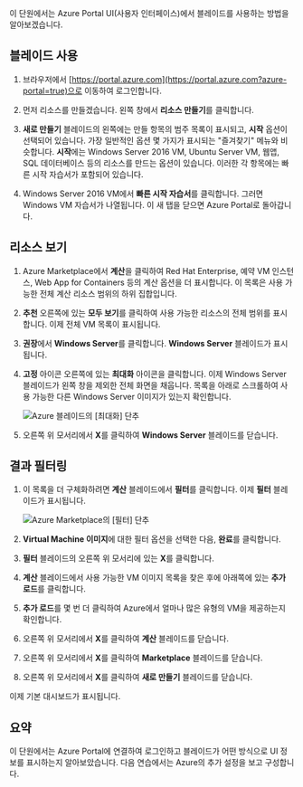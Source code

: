 이 단원에서는 Azure Portal UI(사용자 인터페이스)에서 블레이드를 사용하는 방법을 알아보겠습니다.

## <a name="working-with-blades"></a>블레이드 사용

1. 브라우저에서 [https://portal.azure.com](https://portal.azure.com?azure-portal=true)으로 이동하여 로그인합니다.

2. 먼저 리소스를 만들겠습니다. 왼쪽 창에서 **리소스 만들기**를 클릭합니다.

3. **새로 만들기** 블레이드의 왼쪽에는 만들 항목의 범주 목록이 표시되고, **시작** 옵션이 선택되어 있습니다. 가장 일반적인 옵션 몇 가지가 표시되는 "즐겨찾기" 메뉴와 비슷합니다. **시작**에는 Windows Server 2016 VM, Ubuntu Server VM, 웹앱, SQL 데이터베이스 등의 리소스를 만드는 옵션이 있습니다. 이러한 각 항목에는 빠른 시작 자습서가 포함되어 있습니다.

4. Windows Server 2016 VM에서 **빠른 시작 자습서**를 클릭합니다. 그러면 Windows VM 자습서가 나열됩니다. 이 새 탭을 닫으면 Azure Portal로 돌아갑니다.

## <a name="viewing-resources"></a>리소스 보기

1. Azure Marketplace에서 **계산**을 클릭하여 Red Hat Enterprise, 예약 VM 인스턴스, Web App for Containers 등의 계산 옵션을 더 표시합니다. 이 목록은 사용 가능한 전체 계산 리소스 범위의 하위 집합입니다.

2. **추천** 오른쪽에 있는 **모두 보기**를 클릭하여 사용 가능한 리소스의 전체 범위를 표시합니다. 이제 전체 VM 목록이 표시됩니다.

3. **권장**에서 **Windows Server**를 클릭합니다. **Windows Server** 블레이드가 표시됩니다.

4. **고정** 아이콘 오른쪽에 있는 **최대화** 아이콘을 클릭합니다. 이제 Windows Server 블레이드가 왼쪽 창을 제외한 전체 화면을 채웁니다. 목록을 아래로 스크롤하여 사용 가능한 다른 Windows Server 이미지가 있는지 확인합니다.

    ![Azure 블레이드의 [최대화] 단추](../media-draft/6-maximize-button.png)

5. 오른쪽 위 모서리에서 **X**를 클릭하여 **Windows Server** 블레이드를 닫습니다.

## <a name="filtering-results"></a>결과 필터링

1. 이 목록을 더 구체화하려면 **계산** 블레이드에서 **필터**를 클릭합니다. 이제 **필터** 블레이드가 표시됩니다.

    ![Azure Marketplace의 [필터] 단추](../media-draft/6-filter.png)

2. **Virtual Machine 이미지**에 대한 필터 옵션을 선택한 다음, **완료**를 클릭합니다.

3. **필터** 블레이드의 오른쪽 위 모서리에 있는 **X**를 클릭합니다.

1. **계산** 블레이드에서 사용 가능한 VM 이미지 목록을 찾은 후에 아래쪽에 있는 **추가 로드**를 클릭합니다.

1. **추가 로드**를 몇 번 더 클릭하여 Azure에서 얼마나 많은 유형의 VM을 제공하는지 확인합니다.

1. 오른쪽 위 모서리에서 **X**를 클릭하여 **계산** 블레이드를 닫습니다.

1. 오른쪽 위 모서리에서 **X**를 클릭하여 **Marketplace** 블레이드를 닫습니다.

1. 오른쪽 위 모서리에서 **X**를 클릭하여 **새로 만들기** 블레이드를 닫습니다.

이제 기본 대시보드가 표시됩니다.

## <a name="summary"></a>요약

이 단원에서는 Azure Portal에 연결하여 로그인하고 블레이드가 어떤 방식으로 UI 정보를 표시하는지 알아보았습니다. 다음 연습에서는 Azure의 추가 설정을 보고 구성합니다.
